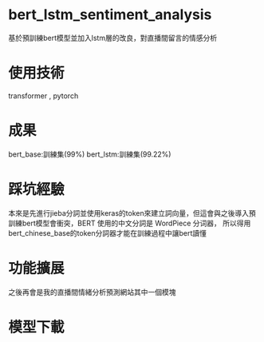 # bert_lstm_sentiment_analysis
基於預訓練bert模型並加入lstm層的改良，對直播間留言的情感分析
# 使用技術
transformer , pytorch

# 成果
bert_base:訓練集(99%)
bert_lstm:訓練集(99.22%)
# 踩坑經驗
本來是先進行jieba分詞並使用keras的token來建立詞向量，但這會與之後導入預訓練bert模型會衝突，BERT 使用的中文分詞是 WordPiece 分词器，
所以得用bert_chinese_base的token分詞器才能在訓練過程中讓bert讀懂
# 功能擴展
之後再會是我的直播間情緒分析預測網站其中一個模塊

# 模型下載


